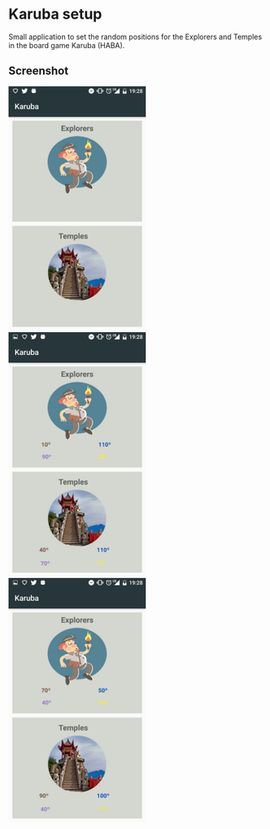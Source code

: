 # Karuba setup

Small application to set the random positions
for the Explorers and Temples in the board game Karuba (HABA).

## Screenshot
<div style="float: left;">
<img src="Karuba1.jpg" width="270px" /> 
<img src="Karuba2.jpg" width="270px" />
<img src="Karuba3.jpg" width="270px" />
</div>
